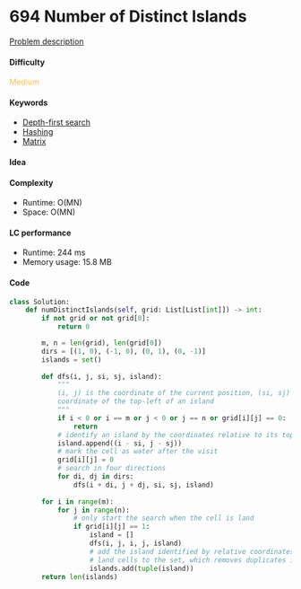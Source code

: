 694 Number of Distinct Islands
=======================
[Problem description](https://leetcode.com/problems/number-of-distinct-islands/)

#### Difficulty
<span style="color:#FABC60">Medium</span>

#### Keywords
- [Depth-first search](../categories/dfs.md)
- [Hashing](../categories/hashing.md)
- [Matrix](../categories/matrix.md)
  
#### Idea

#### Complexity
- Runtime: O(MN)
- Space: O(MN)
  
#### LC performance
- Runtime: 244 ms
- Memory usage: 15.8 MB

#### Code
```python
class Solution:
    def numDistinctIslands(self, grid: List[List[int]]) -> int:
        if not grid or not grid[0]:
            return 0

        m, n = len(grid), len(grid[0])
        dirs = [(1, 0), (-1, 0), (0, 1), (0, -1)]
        islands = set()
        
        def dfs(i, j, si, sj, island):
            """
            (i, j) is the coordinate of the current position, (si, sj) is the 
            coordinate of the top-left of an island
            """
            if i < 0 or i == m or j < 0 or j == n or grid[i][j] == 0:
                return
            # identify an island by the coordinates relative to its top-left
            island.append((i - si, j - sj))
            # mark the cell as water after the visit
            grid[i][j] = 0
            # search in four directions
            for di, dj in dirs:
                dfs(i + di, j + dj, si, sj, island)
            
        for i in range(m):
            for j in range(n):
                # only start the search when the cell is land
                if grid[i][j] == 1:
                    island = []
                    dfs(i, j, i, j, island)
                    # add the island identified by relative coordinates of 
                    # land cells to the set, which removes duplicates if any
                    islands.add(tuple(island))
        return len(islands)
```